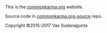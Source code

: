 This is the [commonkarma.org](http://www.commonkarma.org) website.

Source code in [commonkarma.org-source](https://github.com/commonkarma/commonkarma.org-source) repo.

Copyright ©2015-2017 Vas Sudanagunta

